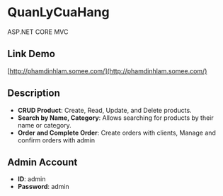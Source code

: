 # QuanLyCuaHang

ASP.NET CORE MVC

## Link Demo
[http://phamdinhlam.somee.com/](http://phamdinhlam.somee.com/)

## Description
- **CRUD Product**: Create, Read, Update, and Delete products.
- **Search by Name, Category**: Allows searching for products by their name or category.
- **Order and Complete Order**: Create orders with clients, Manage and confirm orders with admin
  
## Admin Account
- **ID**: admin
- **Password**: admin

